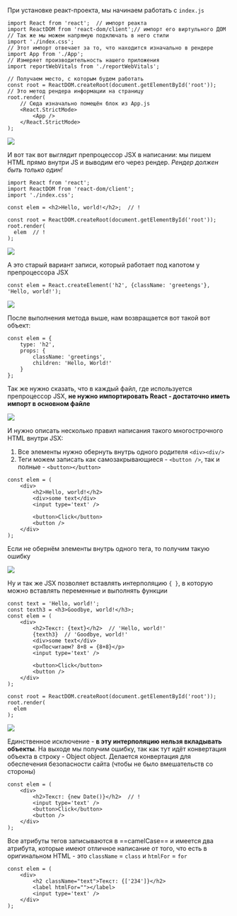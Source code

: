 
При установке реакт-проекта, мы начинаем работать с `index.js`

```JSX
import React from 'react';  // импорт реакта
import ReactDOM from 'react-dom/client';// импорт его виртульного ДОМ
// Так же мы можем напрямую подключать в него стили
import './index.css';
// Этот импорт отвечает за то, что находится изначально в рендере
import App from './App';  
// Измеряет производительность нашего приложения
import reportWebVitals from './reportWebVitals'; 

// Получаем место, с которым будем работать
const root = ReactDOM.createRoot(document.getElementById('root'));  
// Это метод рендера информации на страницу
root.render(
	// Сюда изначально помещён блок из App.js
	<React.StrictMode>  
		<App />  
	</React.StrictMode>  
);
```

![](_png/0a12a2091275e9c071128a69504367dc.png)

И вот так вот выглядит препроцессор JSX в написании: мы пишем HTML прямо внутри JS и выводим его через рендер. *Рендер должен быть только один!*

```JSX
import React from 'react';  
import ReactDOM from 'react-dom/client';  
import './index.css';  
  
const elem = <h2>Hello, world!</h2>;  // !
  
const root = ReactDOM.createRoot(document.getElementById('root'));  
root.render(  
  elem  // !
);
```

![](_png/22b08d8bf7a63ba5ea6399068a5844ed.png)

А это старый вариант записи, который работает под капотом у препроцессора JSX

```JSX
const elem = React.createElement('h2', {className: 'greetengs'}, 'Hello, world!');
```

![](_png/a0b482b029af6886478d53b98bbc59e5.png)

После выполнения метода выше, нам возвращается вот такой вот объект:

```JS
const elem = {
	type: 'h2',
	props: {
		className: 'greetings',
		children: 'Hello, World!'
	}
};
```

Так же нужно сказать, что в каждый файл, где используется препроцессор JSX,  **не нужно импортировать React - достаточно иметь импорт в основном файле**

![](_png/e72eebab6279dfb52bda2a7e88e933ef.png)

И нужно описать несколько правил написания такого многострочного HTML внутри JSX:
1) Все элементы нужно обернуть внутрь одного родителя `<div><div/>`
2) Теги можем записать как самозакрывающиеся - `<button />`, так и полные -  `<button></button> `

```JSX
const elem = (  
    <div>  
        <h2>Hello, world!</h2>  
        <div>some text</div>  
        <input type='text' />  
  
        <button>Click</button>  
        <button />  
    </div>  
);
```

Если не обернём элементы внутрь одного тега, то получим такую ошибку

![](_png/165a536ecf4fa8454467db8cf02f56a3.png)

Ну и так же JSX позволяет вставлять интерполяцию `{ }`, в которую можно вставлять переменные и выполнять функции

```JSX
const text = 'Hello, world!';  
const texth3 = <h3>Goodbye, world!</h3>;  
const elem = (  
    <div>  
        <h2>Текст: {text}</h2>  // 'Hello, world!'
        {texth3}  // 'Goodbye, world!'
        <div>some text</div>  
        <p>Посчитаем? 8+8 = {8+8}</p>  
        <input type='text' />  
  
        <button>Click</button>  
        <button />  
    </div>  
);  
  
const root = ReactDOM.createRoot(document.getElementById('root'));  
root.render(  
  elem  
);
```
![](_png/2fb63b3b2eaf02183c8126af398da7dc.png)

Единственное исключение - **в эту интерполяцию нельзя вкладывать объекты**. На выходе мы получим ошибку, так как тут идёт конвертация объекта в строку - Object object. Делается конвертация для обеспечения безопасности сайта (чтобы не было вмешательств со стороны)

```JSX
const elem = (  
    <div>  
        <h2>Текст: {new Date()}</h2>  // !
        <input type='text' />  
        <button>Click</button>  
        <button />  
    </div>  
);
```

Все атрибуты тегов записываются в ==camelCase== и имеется два атрибута, которые имеют отличное написание от того, что есть в оригинальном HTML - это `className` = `class` и `htmlFor` = `for`

```JSX
const elem = (  
    <div>  
        <h2 className="text">Текст: {['234']}</h2>  
        <label htmlFor=""></label>  
        <input type='text' />
    </div>  
);
```